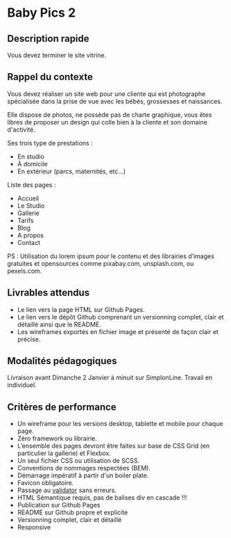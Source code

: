 # Baby Pics 2



## Description rapide

Vous devez terminer le site vitrine.


## Rappel du contexte

Vous devez réaliser un site web pour une cliente qui est photographe spécialisée dans la prise de vue avec les bébés, grossesses et naissances.

Elle dispose de photos, ne possède pas de charte graphique, vous êtes libres de proposer un design qui colle bien à la cliente et son domaine d'activité.

Ses trois type de prestations : 

* En studio
* À domicile
* En extérieur (parcs, maternités, etc…)

Liste des pages :

* Accueil
* Le Studio
* Gallerie
* Tarifs
* Blog
* A propos
* Contact

PS : Utilisation du lorem ipsum pour le contenu et des librairies d’images gratuites et opensources comme pixabay.com, unsplash.com, ou pexels.com.

## Livrables attendus

* Le lien vers la page HTML sur Github Pages.
* Le lien vers le dépôt Github comprenant un versionning complet, clair et détaillé ainsi que le README.
* Les wireframes exportés en fichier image et présenté de façon clair et précise.

## Modalités pédagogiques

Livraison avant Dimanche 2 Janvier à minuit sur SimplonLine.
Travail en individuel.

## Critères de performance

* Un wireframe pour les versions desktop, tablette et mobile pour chaque page.
* Zéro framework ou librairie.
* L’ensemble des pages devront être faites sur base de CSS Grid (en particulier la gallerie) et Flexbox.
* Un seul fichier CSS ou utilisation de SCSS.
* Conventions de nommages respectées (BEM).
* Démarrage impératif à partir d'un boiler plate.
* Favicon obligatoire.
* Passage au [validator](https://validator.w3.org/nu/) sans erreurs. 
* HTML Sémantique requis, pas de balises div en cascade !!!
* Publication sur Github Pages
* README sur Github propre et explicite
* Versionning complet, clair et détaillé
* Responsive



